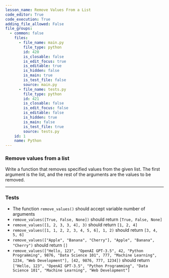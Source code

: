 ```yaml
---
lesson_name: Remove Values From a List
code_editor: True
code_execution: True
adding_file_allowed: False
file_groups:
  - common: false
    files:
      - file_name: main.py
        file_type: python
        id: 420
        is_closable: false
        is_edit_focus: true
        is_editable: true
        is_hidden: false
        is_main: true
        is_test_file: false
        source: main.py
      - file_name: tests.py
        file_type: python
        id: 421
        is_closable: false
        is_edit_focus: false
        is_editable: false
        is_hidden: true
        is_main: false
        is_test_file: true
        source: tests.py
    id: 1
    name: Python
---
```


### Remove values from a list

Write a function that removes specified values from the given list. The first argument is the list, and the rest of the arguments are the values to be removed.

---

### Tests

<ul>
<li id="test-0">The function <code>remove_values()</code> should accept variable number of arguments</li>
<li id="test-1"><code>remove_values([True, False, None])</code> should return <code>[True, False, None]</code></li>
<li id="test-2"><code>remove_values([1, 2, 3, 3, 4], 3)</code> should return <code>[1, 2, 4]</code></li>
<li id="test-3"><code>remove_values([1, 1, 2, 2, 3, 4, 5, 6], 1, 2)</code> should return <code>[3, 4, 5, 6]</code></li>
<li id="test-4"><code>remove_values(["Apple", "Banana", "Cherry"], "Apple", "Banana", "Cherry")</code>  should return <code>[]</code></li>
<li id="test-5"><code>remove_values(["Hello, 123", "OpenAI GPT-3.5", 42, "Python Programming", 9876, "Data Science 101", 777, "Machine Learning", 1234, "Web Development"], [42, 9876, 777, 1234])</code> should return <code>["Hello, 123", "OpenAI GPT-3.5", "Python Programming", "Data Science 101", "Machine Learning", "Web Development"]</code></li>
</ul>
